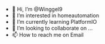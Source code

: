 - 👋 Hi, I’m @Winggel9
- 👀 I’m interested in homeautomation
- 🌱 I’m currently learning PlatformIO
- 💞️ I’m looking to collaborate on ...
- 📫 How to reach me on Email

<!---
Winggel9/Winggel9 is a ✨ special ✨ repository because its `README.md` (this file) appears on your GitHub profile.
You can click the Preview link to take a look at your changes.
--->
